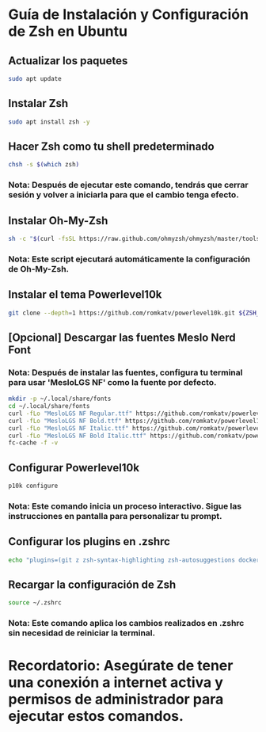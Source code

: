 # Guía de Instalación y Configuración de Zsh en Ubuntu

## Actualizar los paquetes
```bash
sudo apt update
```

## Instalar Zsh
```bash
sudo apt install zsh -y
```
## Hacer Zsh como tu shell predeterminado
```bash
chsh -s $(which zsh)
```
### Nota: Después de ejecutar este comando, tendrás que cerrar sesión y volver a iniciarla para que el cambio tenga efecto.

## Instalar Oh-My-Zsh
```bash
sh -c "$(curl -fsSL https://raw.github.com/ohmyzsh/ohmyzsh/master/tools/install.sh)"
```
### Nota: Este script ejecutará automáticamente la configuración de Oh-My-Zsh.

## Instalar el tema Powerlevel10k
```bash
git clone --depth=1 https://github.com/romkatv/powerlevel10k.git ${ZSH_CUSTOM:-$HOME/.oh-my-zsh/custom}/themes/powerlevel10k
```

## [Opcional] Descargar las fuentes Meslo Nerd Font
### Nota: Después de instalar las fuentes, configura tu terminal para usar 'MesloLGS NF' como la fuente por defecto.
```bash
mkdir -p ~/.local/share/fonts
cd ~/.local/share/fonts
curl -fLo "MesloLGS NF Regular.ttf" https://github.com/romkatv/powerlevel10k-media/raw/master/MesloLGS%20NF%20Regular.ttf
curl -fLo "MesloLGS NF Bold.ttf" https://github.com/romkatv/powerlevel10k-media/raw/master/MesloLGS%20NF%20Bold.ttf
curl -fLo "MesloLGS NF Italic.ttf" https://github.com/romkatv/powerlevel10k-media/raw/master/MesloLGS%20NF%20Italic.ttf
curl -fLo "MesloLGS NF Bold Italic.ttf" https://github.com/romkatv/powerlevel10k-media/raw/master/MesloLGS%20NF%20Bold%20Italic.ttf
fc-cache -f -v
```
## Configurar Powerlevel10k
```bash
p10k configure
```
### Nota: Este comando inicia un proceso interactivo. Sigue las instrucciones en pantalla para personalizar tu prompt.

## Configurar los plugins en .zshrc
```bash
echo "plugins=(git z zsh-syntax-highlighting zsh-autosuggestions docker sudo web-search copyfile jsontools)" >> ~/.zshrc
```

## Recargar la configuración de Zsh
```bash
source ~/.zshrc
```
### Nota: Este comando aplica los cambios realizados en .zshrc sin necesidad de reiniciar la terminal.

# Recordatorio: Asegúrate de tener una conexión a internet activa y permisos de administrador para ejecutar estos comandos.
